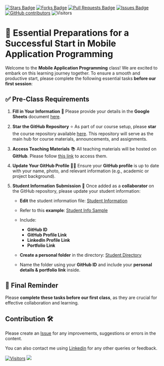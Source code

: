 
<a href="https://github.com/drshahizan/mobile_apps/stargazers"><img src="https://img.shields.io/github/stars/drshahizan/mobile_apps" alt="Stars Badge"/></a>
<a href="https://github.com/drshahizan/mobile_apps/network/members"><img src="https://img.shields.io/github/forks/drshahizan/mobile_apps" alt="Forks Badge"/></a>
<a href="https://github.com/drshahizan/mobile_apps/pulls"><img src="https://img.shields.io/github/issues-pr/drshahizan/mobile_apps" alt="Pull Requests Badge"/></a>
<a href="https://github.com/drshahizan/mobile_apps/issues"><img src="https://img.shields.io/github/issues/drshahizan/mobile_apps" alt="Issues Badge"/></a>
<a href="https://github.com/drshahizan/mobile_apps/graphs/contributors"><img alt="GitHub contributors" src="https://img.shields.io/github/contributors/drshahizan/mobile_apps?color=2b9348"></a>
![Visitors](https://api.visitorbadge.io/api/visitors?path=https%3A%2F%2Fgithub.com%2Fdrshahizan%2Fmobile_apps&labelColor=%23d9e3f0&countColor=%23697689&style=flat)


# 🚀 Essential Preparations for a Successful Start in Mobile Application Programming

Welcome to the **Mobile Application Programming** class! We are excited to embark on this learning journey together. To ensure a smooth and productive start, please complete the following essential tasks **before our first session**:

## ✅ **Pre-Class Requirements**

1. **Fill in Your Information** 📝
   Please provide your details in the **Google Sheets** document [here](https://liveutm-my.sharepoint.com/:x:/g/personal/shahizan_live_utm_my/EUfXevsaXEtEkM6oIQGUU0MBSZZUqLNGppgxXzsne9K6eg?e=RahRHt).

2. **Star the GitHub Repository** ⭐
   As part of our course setup, please **star** the course repository available [here](https://github.com/drshahizan/mobile_apps).
   This repository will serve as the main hub for course materials, announcements, and assignments.

3. **Access Teaching Materials** 📚
   All teaching materials will be hosted on **GitHub**. Please follow [this link](https://github.com/drshahizan/mobile_apps) to access them.

4. **Update Your GitHub Profile** 👨‍💻
   Ensure your **GitHub profile** is up to date with your name, photo, and relevant information (e.g., academic or project background).

5. **Student Information Submission** 🔗
   Once added as a **collaborator** on the GitHub repository, please update your student information:

   * **Edit** the student information file: [Student Information](https://github.com/drshahizan/mobile_apps/blob/main/materials/student.md)
   * Refer to this **example**: [Student Info Sample](https://github.com/drshahizan/HPDP/blob/main/student.md)
   * Include:

     * **GitHub ID**
     * **GitHub Profile Link**
     * **LinkedIn Profile Link**
     * **Portfolio Link**
   * **Create a personal folder** in the directory: [Student Directory](https://github.com/drshahizan/mobile_apps/blob/main/materials/student.md)
   * Name the folder using your **GitHub ID** and include your **personal details & portfolio link** inside.

## 🎯 **Final Reminder**  
Please **complete these tasks before our first class**, as they are crucial for effective collaboration and learning.  

## Contribution 🛠️
Please create an [Issue](https://github.com/drshahizan/mobile_apps/issues) for any improvements, suggestions or errors in the content.

You can also contact me using [Linkedin](https://www.linkedin.com/in/drshahizan/) for any other queries or feedback.

[![Visitors](https://api.visitorbadge.io/api/visitors?path=https%3A%2F%2Fgithub.com%2Fdrshahizan&labelColor=%23697689&countColor=%23555555&style=plastic)](https://visitorbadge.io/status?path=https%3A%2F%2Fgithub.com%2Fdrshahizan)
![](https://hit.yhype.me/github/profile?user_id=81284918)
